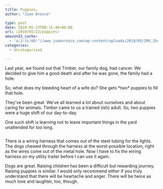 ```yaml
---
title: Puppies…
author: "Juan Orozco" 

type: post
date: 2019-05-23T00:15:40+00:00
url: /2019/05/22/puppies/
amazonS3_cache:
  - 'a:2:{s:60:"//www.juanorozco.com/wp-content/uploads/2019/05/IMG_3548.jpg";i:3140;s:67:"//m.juanorozco.com/wp-content/uploads/2019/05/22164503/IMG_3548.jpg";i:3140;}'
categories:
  - Uncategorized

---
```

Last year, we found out that Timber, our family dog, had cancer. We decided to give him a good death and after he was gone, the family had a hole.

So, what does my bleeding heart of a wife do? She gets \*two\* puppies to fill that hole.

They've been great. We've all learned a lot about ourselves and about caring for animals. Timber came to us a trained (ish) adult. So, two puppies were a huge <g class="gr_ gr\_180 gr-alert gr\_gramm gr\_inline\_cards gr\_run\_anim Grammar only-ins replaceWithoutSep" id="180" data-gr-id="180">shift</g> of our day-to-day.

One such shift is learning not to leave important things in the yard unattended for too long.<figure class="wp-block-image">

<img src="https://i0.wp.com/m.juanorozco.com/wp-content/uploads/2019/05/22164503/IMG_3548.jpg?w=580&#038;ssl=1" alt="" class="wp-image-3140" srcset="https://m.juanorozco.com/wp-content/uploads/2019/05/22164503/IMG_3548.jpg 3420w, https://m.juanorozco.com/wp-content/uploads/2019/05/22164503/IMG_3548.jpg 300w, https://m.juanorozco.com/wp-content/uploads/2019/05/22164503/IMG_3548.jpg 768w, https://m.juanorozco.com/wp-content/uploads/2019/05/22164503/IMG_3548.jpg 1024w, https://m.juanorozco.com/wp-content/uploads/2019/05/22164503/IMG_3548.jpg 1568w, https://m.juanorozco.com/wp-content/uploads/2019/05/22164503/IMG_3548.jpg 1160w, https://m.juanorozco.com/wp-content/uploads/2019/05/22164503/IMG_3548.jpg 1740w" sizes="(max-width: 580px) 100vw, 580px" data-recalc-dims="1" /><figcaption>  
</figcaption></figure> 

There is a wiring harness that comes out of the steel tubing for the lights. The dogs chewed through the harness at the worst possible location, right as the wires come out of the metal hole. Now I have to fix the wiring harness on my utility trailer before I can use it again.

Dogs are great. Raising children has been a difficult but rewarding journey. Raising puppies is similar. I would only recommend either if you truly understand that there will be heartache and anger. There will be twice as much love and laughter, too, though.